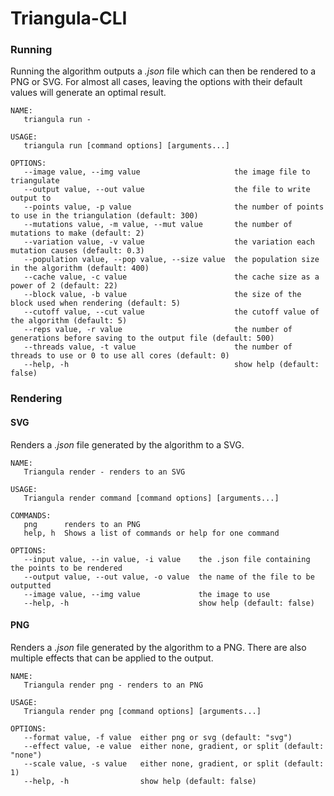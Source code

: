 # Triangula-CLI

### Running
Running the algorithm outputs a _.json_ file which can then be rendered to a PNG or SVG. For almost all cases, leaving the options with their default values will generate an optimal result. 
```
NAME:
   triangula run - 

USAGE:
   triangula run [command options] [arguments...]

OPTIONS:
   --image value, --img value                     the image file to triangulate
   --output value, --out value                    the file to write output to
   --points value, -p value                       the number of points to use in the triangulation (default: 300)
   --mutations value, -m value, --mut value       the number of mutations to make (default: 2)
   --variation value, -v value                    the variation each mutation causes (default: 0.3)
   --population value, --pop value, --size value  the population size in the algorithm (default: 400)
   --cache value, -c value                        the cache size as a power of 2 (default: 22)
   --block value, -b value                        the size of the block used when rendering (default: 5)
   --cutoff value, --cut value                    the cutoff value of the algorithm (default: 5)
   --reps value, -r value                         the number of generations before saving to the output file (default: 500)
   --threads value, -t value                      the number of threads to use or 0 to use all cores (default: 0)
   --help, -h                                     show help (default: false)
```


### Rendering

#### SVG
Renders a _.json_ file generated by the algorithm to a SVG. 
```
NAME:
   Triangula render - renders to an SVG

USAGE:
   Triangula render command [command options] [arguments...]

COMMANDS:
   png      renders to an PNG
   help, h  Shows a list of commands or help for one command

OPTIONS:
   --input value, --in value, -i value    the .json file containing the points to be rendered
   --output value, --out value, -o value  the name of the file to be outputted
   --image value, --img value             the image to use
   --help, -h                             show help (default: false)
```
#### PNG
Renders a _.json_ file generated by the algorithm to a PNG. There are also multiple effects that can be applied to the output. 
```
NAME:
   Triangula render png - renders to an PNG

USAGE:
   Triangula render png [command options] [arguments...]

OPTIONS:
   --format value, -f value  either png or svg (default: "svg")
   --effect value, -e value  either none, gradient, or split (default: "none")
   --scale value, -s value   either none, gradient, or split (default: 1)
   --help, -h                show help (default: false)
```
